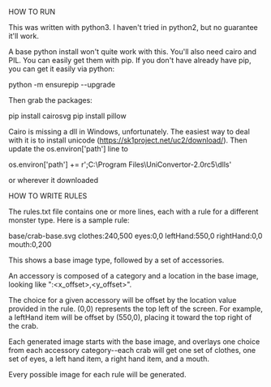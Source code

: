 HOW TO RUN

This was written with python3. I haven't tried in python2, but no guarantee it'll work.

A base python install won't quite work with this. You'll also need cairo and PIL. You can easily get them with pip. If you don't have already have pip, you can get it easily via python:

python -m ensurepip --upgrade

Then grab the packages:

pip install cairosvg
pip install pillow

Cairo is missing a dll in Windows, unfortunately. The easiest way to deal with it is to install unicode (https://sk1project.net/uc2/download/). Then update the os.environ['path'] line to

os.environ['path'] += r';C:\Program Files\UniConvertor-2.0rc5\dlls'

or wherever it downloaded

HOW TO WRITE RULES

The rules.txt file contains one or more lines, each with a rule for a different monster type. Here is a sample rule:

base/crab-base.svg clothes:240,500 eyes:0,0 leftHand:550,0 rightHand:0,0 mouth:0,200

This shows a base image type, followed by a set of accessories.

An accessory is composed of a category and a location in the base image, looking like "<category>:<x_offset>,<y_offset>".

The choice for a given accessory will be offset by the location value provided in the rule. (0,0) represents the top left of the screen. For example, a leftHand item will be offset by (550,0), placing it toward the top right of the crab.

Each generated image starts with the base image, and overlays one choice from each accessory category--each crab will get one set of clothes, one set of eyes, a left hand item, a right hand item, and a mouth.

Every possible image for each rule will be generated.